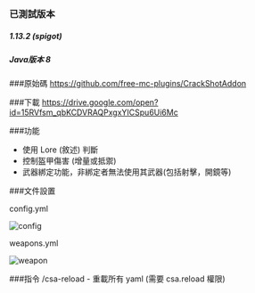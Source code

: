 
### 已測試版本
 
##### 1.13.2 (spigot)
##### Java版本 8

###原始碼
 https://github.com/free-mc-plugins/CrackShotAddon

###下載
 https://drive.google.com/open?id=15RVfsm_qbKCDVRAQPxgxYICSpu6Ui6Mc


###功能

- 使用 Lore (敘述) 判斷
- 控制盔甲傷害 (增量或抵禦)
- 武器綁定功能，非綁定者無法使用其武器(包括射擊，開鏡等)

###文件設置

config.yml

![config](https://i.gyazo.com/41ee08a48e9c31b2574b47e45fb3e618.png)

weapons.yml

![weapon](https://i.gyazo.com/639dc9a212f00e5c6527248b64410429.png)

###指令
/csa-reload - 重載所有 yaml (需要 csa.reload 權限)




